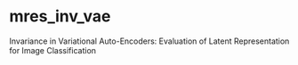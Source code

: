 # mres_inv_vae
Invariance in Variational Auto-Encoders: Evaluation of Latent Representation for Image Classification

